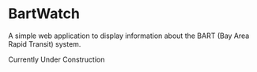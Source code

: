 # BartWatch
A simple web application to display information about the BART (Bay Area Rapid Transit) system.

Currently Under Construction
